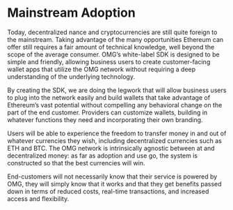 # Mainstream Adoption

Today, decentralized nance and cryptocurrencies are still quite foreign to the mainstream. Taking advantage of the many opportunities Ethereum can offer still requires a fair amount of technical knowledge, well beyond the scope of the average consumer. OMG’s white-label SDK is designed to be simple and friendly, allowing business users to create customer-facing wallet apps that utilize the OMG network without requiring a deep understanding of the underlying technology.

By creating the SDK, we are doing the legwork that will allow business users to plug into the network easily and build wallets that take advantage of Ethereum’s vast potential without compelling any behavioral change on the part of the end customer. Providers can customize wallets, building in whatever functions they need and incorporating their own branding.

Users will be able to experience the freedom to transfer money in and out of whatever currencies they wish, including decentralized currencies such as ETH and BTC. The OMG network is intrinsically agnostic between at and decentralized money: as far as adoption and use go, the system is constructed so that the best currencies will win.

End-customers will not necessarily know that their service is powered by OMG, they will simply know that it works and that they get benefits passed down in terms of reduced costs, real-time transactions, and increased access and flexibility.  
